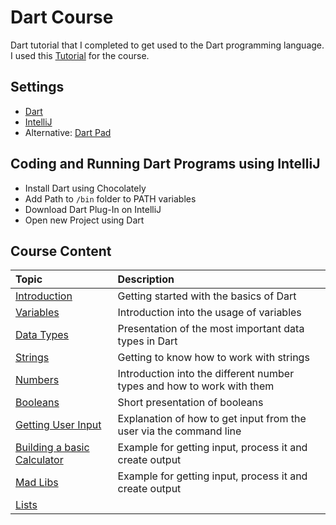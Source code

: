 # Dart Course #
Dart tutorial that I completed to get used to the Dart programming language. I used this [Tutorial](https://www.youtube.com/watch?v=5xlVP04905w) for the course.

## Settings ##
- [Dart](https://dart.dev/get-dart)
- [IntelliJ](https://www.jetbrains.com/idea/download/download-thanks.html?platform=windows&code=IIC)
- Alternative: [Dart Pad](https://dartpad.dev/?)

## Coding and Running Dart Programs using IntelliJ ##
- Install Dart using Chocolately
- Add Path to `/bin` folder to PATH variables
- Download Dart Plug-In on IntelliJ
- Open new Project using Dart

## Course Content ##

| Topic | Description |
| :------ | :----------- |
| [Introduction]() | Getting started with the basics of Dart |
| [Variables]() | Introduction into the usage of variables |
| [Data Types]() | Presentation of the most important data types in Dart |
| [Strings]() | Getting to know how to work with strings |
| [Numbers]()  | Introduction into the different number types and how to work with them|
| [Booleans]() | Short presentation of booleans |
| [Getting User Input]() | Explanation of how to get input from the user via the command line |
| [Building a basic Calculator]() | Example for getting input, process it and create output |
| [Mad Libs]() | Example for getting input, process it and create output |
| [Lists]() |  |